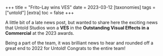+++
title = "Frito-Lay wins VES"
date = 2023-03-12
[taxonomies]
  tags = ["untold"]
[extra]
  toc = false
+++

A little bit of a late news post, but wanted to share here the exciting news that Untold Studios won a **VES** in the **Outstanding Visual Effects in a Commercial** at the 2023 awards. 
<!-- more -->
Being a part of the team, it was brilliant news to hear and rounded off a great end to 2022 for Untold! Congrats to the entire team!
